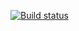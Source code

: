 [![Build status](https://ci.appveyor.com/api/projects/status/9re27b7bg8u90o1e?svg=true)](https://ci.appveyor.com/project/DariaDariya/apici-hw)